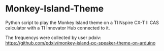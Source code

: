 # Monkey-Island-Theme
Python script to play the Monkey Island theme on a TI Nspire CX-T II CAS calculator with a TI Innovator Hub connected to it. 

The frequencys were collected by user pdxiv:
https://github.com/pdxiv/monkey-island-pc-speaker-theme-on-arduino

